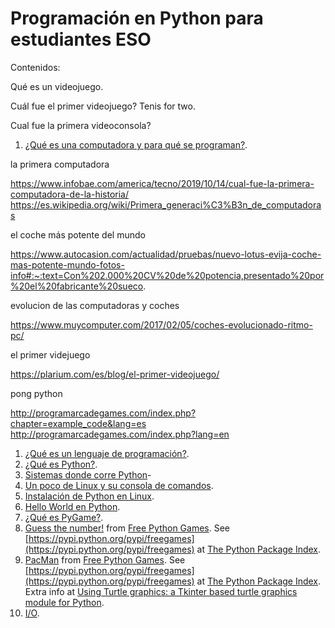 # Programación en Python para estudiantes ESO

Contenidos:

Qué es un videojuego.

Cuál fue el primer videojuego? Tenis for two.

Cual fue la primera videoconsola?

1. [¿Qué es una computadora y para qué se programan?]().

la primera computadora

https://www.infobae.com/america/tecno/2019/10/14/cual-fue-la-primera-computadora-de-la-historia/
https://es.wikipedia.org/wiki/Primera_generaci%C3%B3n_de_computadoras

el coche más potente del mundo

https://www.autocasion.com/actualidad/pruebas/nuevo-lotus-evija-coche-mas-potente-mundo-fotos-info#:~:text=Con%202.000%20CV%20de%20potencia,presentado%20por%20el%20fabricante%20sueco.

evolucion de las computadoras y coches

https://www.muycomputer.com/2017/02/05/coches-evolucionado-ritmo-pc/

el primer videjuego

https://plarium.com/es/blog/el-primer-videojuego/

pong python

http://programarcadegames.com/index.php?chapter=example_code&lang=es
http://programarcadegames.com/index.php?lang=en


1. [¿Qué es un lenguaje de programación?]().
2. [¿Qué es Python?]().
3. [Sistemas donde corre Python]()-
4. [Un poco de Linux y su consola de comandos]().
5. [Instalación de Python en Linux]().
6. [Hello World en Python](http://localhost:8888/notebooks/YAPT/03-hello_world.ipynb#Hello-world!).
7. [¿Qué es PyGame?](http://localhost:8888/notebooks/YAPT/04-structuring_code.ipynb#Structuring-code).
6. [Guess the number!](https://github.com/grantjenks/free-python-games/blob/master/freegames/guess.py) from [Free Python Games](http://www.grantjenks.com/docs/freegames/). See [https://pypi.python.org/pypi/freegames](https://pypi.python.org/pypi/freegames) at [The Python Package Index](https://pypi.python.org/pypi).
7. [PacMan](https://github.com/grantjenks/free-python-games/blob/master/freegames/pacman.py) from [Free Python Games](http://www.grantjenks.com/docs/freegames/). See [https://pypi.python.org/pypi/freegames](https://pypi.python.org/pypi/freegames) at [The Python Package Index](https://pypi.python.org/pypi). Extra info at [Using Turtle graphics: a Tkinter based turtle graphics module for Python](http://localhost:8888/notebooks/YAPT/A3-Turtle.ipynb#Using-Turtle-graphics:-a-Tkinter-based-turtle-graphics-module-for-Python).
8. [I/O](http://localhost:8888/notebooks/YAPT/18-IO.ipynb).
